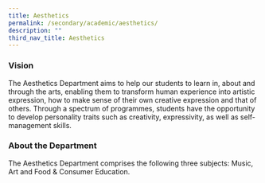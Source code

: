 ```yaml
---
title: Aesthetics
permalink: /secondary/academic/aesthetics/
description: ""
third_nav_title: Aesthetics
---
```

### Vision

The Aesthetics Department aims to help our students to learn in, about and through the arts, enabling them to transform human experience into artistic expression, how to make sense of their own creative expression and that of others. Through a spectrum of programmes, students have the opportunity to develop personality traits such as creativity, expressivity, as well as self-management skills.

  

### About the Department

The Aesthetics Department comprises the following three subjects: Music, Art and Food & Consumer Education.